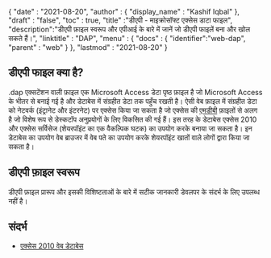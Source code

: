 {
  "date" : "2021-08-20",
  "author" : {
    "display_name" : "Kashif Iqbal"
},
  "draft" : "false",
  "toc" : true,
  "title" :"डीएपी - माइक्रोसॉफ्ट एक्सेस डाटा फाइल",
  "description":"डीएपी फ़ाइल स्वरूप और एपीआई के बारे में जानें जो डीएपी फाइलें बना और खोल सकते हैं।",
  "linktitle" : "DAP",
  "menu" : {
    "docs" : {
      "identifier":"web-dap",
      "parent" : "web"
}
},
  "lastmod" : "2021-08-20"
}

## डीएपी फाइल क्या है?

.dap एक्सटेंशन वाली फ़ाइल एक Microsoft Access डेटा पृष्ठ फ़ाइल है जो Microsoft Access के भीतर से बनाई गई है और डेटाबेस में संग्रहीत डेटा तक पहुँच रखती है। ऐसी वेब फ़ाइल में संग्रहीत डेटा को नेटवर्क (इंट्रानेट और इंटरनेट) पर एक्सेस किया जा सकता है जो एक्सेस की [एमडीबी](/hi/database/एमडीबी/) फ़ाइलों से अलग है जो विशेष रूप से डेस्कटॉप अनुप्रयोगों के लिए विकसित की गई हैं। इस तरह के डेटाबेस एक्सेस 2010 और एक्सेस सर्विसेज (शेयरपॉइंट का एक वैकल्पिक घटक) का उपयोग करके बनाया जा सकता है। इन डेटाबेस का उपयोग वेब ब्राउजर में वेब पते का उपयोग करके शेयरपॉइंट खातों वाले लोगों द्वारा किया जा सकता है।

## डीएपी फ़ाइल स्वरूप

डीएपी फ़ाइल प्रारूप और इसकी विशिष्टताओं के बारे में सटीक जानकारी डेवलपर के संदर्भ के लिए उपलब्ध नहीं है।

## संदर्भ

* [एक्सेस 2010 वेब डेटाबेस](https://support.microsoft.com/en-us/office/access-2010-web-databases-roadmap-f778cc30-bfa3-4be4-bab2-55ef4b50e814)

